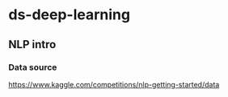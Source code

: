 # ds-deep-learning

## NLP intro

### Data source
https://www.kaggle.com/competitions/nlp-getting-started/data